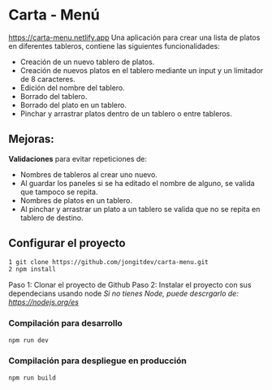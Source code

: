 # Carta - Menú
https://carta-menu.netlify.app
Una aplicación para crear una lista de platos en diferentes tableros, contiene las siguientes funcionalidades:

- Creación de un nuevo tablero de platos.
- Creación de nuevos platos en el tablero mediante un input y un limitador de 8 caracteres.
- Edición del nombre del tablero. 
- Borrado del tablero.
- Borrado del plato en un tablero.
- Pinchar y arrastrar platos dentro de un tablero o entre tableros. 

## Mejoras:
**Validaciones** para evitar repeticiones de:
- Nombres de tableros al crear uno nuevo.
- Al guardar los paneles si se ha editado el nombre de alguno, se valida que tampoco se repita.
- Nombres de platos en un tablero.
- Al pinchar y arrastrar un plato a un tablero se valida que no se repita en tablero de destino.

## Configurar el proyecto
```sh
1 git clone https://github.com/jongitdev/carta-menu.git
2 npm install
```
Paso 1: Clonar el proyecto de Github
Paso 2: Instalar el proyecto con sus dependecians usando node
*Si no tienes Node, puede descrgarlo de: https://nodejs.org/es*

### Compilación para desarrollo

```sh
npm run dev
```

### Compilación para despliegue en producción

```sh
npm run build
```
